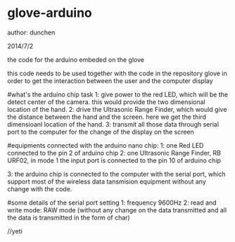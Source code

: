 glove-arduino
=============
author: dunchen


2014/7/2

the code for the arduino embeded on the glove

this code needs to be used together with the code in the repository glove in order to get the interaction between the user and the computer display

#what's the arduino chip task
1: give power to the red LED, which will be the detect center of the camera. this would provide the two dimensional location of the hand.
2: drive the Ultrasonic Range Finder, which would give the distance between the hand and the screen. here we get the third dimensioanl location of the hand.
3: transmit all those data through serial port to the computer for the change of the display on the screen

#equipments connected with the arduino nano chip:
1: one Red LED connected to the pin 2 of arduino chip
2: one Ultrasonic Range Finder, RB URF02, in mode 1
              the input port is connected to the pin 10 of arduino chip


3: the arduino chip is connected to the computer with the serial port, which support most of the wireless data tansmision equipment without any change with the code.

#some details of the serial port setting
1: frequency 9600Hz
2: read and write mode: RAW mode (without any change on the data transmitted and all the data is transmitted in the form of char)


//yeti

